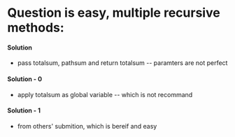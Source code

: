 # Question is easy, multiple recursive methods:

#### Solution 
* pass totalsum, pathsum and return totalsum -- paramters are not perfect

#### Solution - 0
* apply totalsum as global variable -- which is not recommand

#### Solution - 1
* from others' submition, which is bereif and easy
